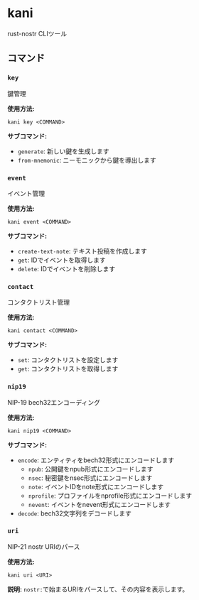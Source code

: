 # kani
rust-nostr CLIツール

## コマンド

### `key`
鍵管理

**使用方法:**
```
kani key <COMMAND>
```

**サブコマンド:**
- `generate`: 新しい鍵を生成します
- `from-mnemonic`: ニーモニックから鍵を導出します

### `event`
イベント管理

**使用方法:**
```
kani event <COMMAND>
```

**サブコマンド:**
- `create-text-note`: テキスト投稿を作成します
- `get`: IDでイベントを取得します
- `delete`: IDでイベントを削除します

### `contact`
コンタクトリスト管理

**使用方法:**
```
kani contact <COMMAND>
```

**サブコマンド:**
- `set`: コンタクトリストを設定します
- `get`: コンタクトリストを取得します

### `nip19`
NIP-19 bech32エンコーディング

**使用方法:**
```
kani nip19 <COMMAND>
```

**サブコマンド:**
- `encode`: エンティティをbech32形式にエンコードします
  - `npub`: 公開鍵をnpub形式にエンコードします
  - `nsec`: 秘密鍵をnsec形式にエンコードします
  - `note`: イベントIDをnote形式にエンコードします
  - `nprofile`: プロファイルをnprofile形式にエンコードします
  - `nevent`: イベントをnevent形式にエンコードします
- `decode`: bech32文字列をデコードします

### `uri`
NIP-21 nostr URIのパース

**使用方法:**
```
kani uri <URI>
```

**説明:**
`nostr:`で始まるURIをパースして、その内容を表示します。
